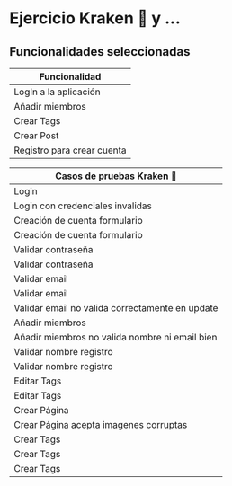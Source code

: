 # Ejercicio Kraken 🐙 y ...


## Funcionalidades seleccionadas

| Funcionalidad |
| ------ |
| LogIn a la aplicación  |
| Añadir miembros |
| Crear Tags |
| Crear Post |
| Registro para crear cuenta |

| Casos de pruebas Kraken 🐙 |
| ------ |
| Login |
| Login con credenciales invalidas |
| Creación de cuenta formulario |
| Creación de cuenta formulario |
| Validar contraseña |
| Validar contraseña | 
| Validar email |
| Validar email |
| Validar email no valida correctamente en update |
| Añadir miembros |
| Añadir miembros no valida nombre ni email bien |
| Validar nombre registro |
| Validar nombre registro |
| Editar Tags |
| Editar Tags | 
| Crear Página |
| Crear Página acepta imagenes corruptas |
| Crear Tags |
| Crear Tags |
| Crear Tags |
